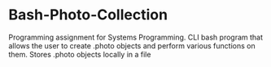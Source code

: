 # Bash-Photo-Collection
Programming assignment for Systems Programming.
CLI bash program that allows the user to create .photo objects and perform various functions on them.
Stores .photo objects locally in a file
